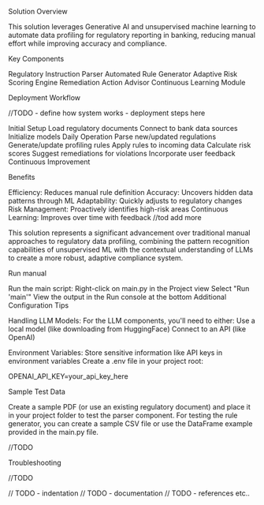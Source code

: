 Solution Overview

This solution leverages Generative AI and unsupervised machine learning to automate data profiling for regulatory reporting in banking, reducing manual effort while improving accuracy and compliance.

Key Components

Regulatory Instruction Parser
Automated Rule Generator
Adaptive Risk Scoring Engine
Remediation Action Advisor
Continuous Learning Module



Deployment Workflow

//TODO - define how system works - deployment steps here

Initial Setup
Load regulatory documents
Connect to bank data sources
Initialize models
Daily Operation
Parse new/updated regulations
Generate/update profiling rules
Apply rules to incoming data
Calculate risk scores
Suggest remediations for violations
Incorporate user feedback
Continuous Improvement

Benefits

Efficiency: Reduces manual rule definition 
Accuracy: Uncovers hidden data patterns through ML
Adaptability: Quickly adjusts to regulatory changes
Risk Management: Proactively identifies high-risk areas
Continuous Learning: Improves over time with feedback
//tod add more


This solution represents a significant advancement over traditional manual approaches to regulatory data profiling, combining the pattern recognition capabilities of unsupervised ML with the contextual understanding of LLMs to create a more robust, adaptive compliance system.



Run manual


Run the main script:
Right-click on main.py in the Project view
Select "Run 'main'"
View the output in the Run console at the bottom
Additional Configuration Tips

Handling LLM Models:
For the LLM components, you'll need to either:
Use a local model (like downloading from HuggingFace)
Connect to an API (like OpenAI)

Environment Variables:
Store sensitive information like API keys in environment variables
Create a .env file in your project root:

OPENAI_API_KEY=your_api_key_here


Sample Test Data

Create a sample PDF (or use an existing regulatory document) and place it in your project folder to test the parser component.
For testing the rule generator, you can create a sample CSV file or use the DataFrame example provided in the main.py file.

//TODO

Troubleshooting

//TODO

// TODO - indentation 
// TODO - documentation 
// TODO - references etc..
